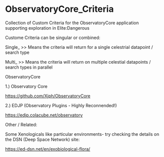 # ObservatoryCore_Criteria
Collection of Custom Criteria for the ObservatoryCore application supporting exploration in Elite:Dangerous

Custome Criteria can be singular or combined:

Single_  >> Means the criteria will return for a single celestrial datapoint / search type

Multi_   >> Means the criteria will return on multiple celestial datapoints / search types in parallel


ObservatoryCore 

1.) Observatory Core

https://github.com/Xjph/ObservatoryCore


2.) EDJP (Observatory Plugins - Highly Reconnended!)

https://edjp.colacube.net/observatory



Other / Related:

Some Xenologicals like particular environments- try checking the details on the DSN (Deep Space Network) site:

https://ed-dsn.net/en/exobiological-flora/
